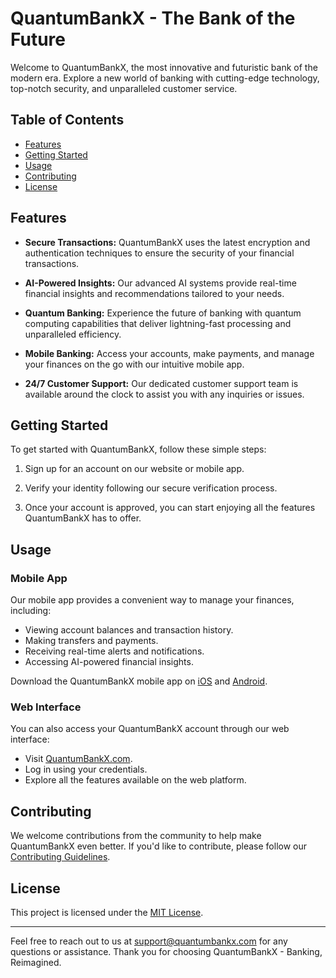 # QuantumBankX - The Bank of the Future

Welcome to QuantumBankX, the most innovative and futuristic bank of the modern era. Explore a new world of banking with cutting-edge technology, top-notch security, and unparalleled customer service.

## Table of Contents

- [Features](#features)
- [Getting Started](#getting-started)
- [Usage](#usage)
- [Contributing](#contributing)
- [License](#license)

## Features

- **Secure Transactions:** QuantumBankX uses the latest encryption and authentication techniques to ensure the security of your financial transactions.

- **AI-Powered Insights:** Our advanced AI systems provide real-time financial insights and recommendations tailored to your needs.

- **Quantum Banking:** Experience the future of banking with quantum computing capabilities that deliver lightning-fast processing and unparalleled efficiency.

- **Mobile Banking:** Access your accounts, make payments, and manage your finances on the go with our intuitive mobile app.

- **24/7 Customer Support:** Our dedicated customer support team is available around the clock to assist you with any inquiries or issues.

## Getting Started

To get started with QuantumBankX, follow these simple steps:

1. Sign up for an account on our website or mobile app.

2. Verify your identity following our secure verification process.

3. Once your account is approved, you can start enjoying all the features QuantumBankX has to offer.

## Usage

### Mobile App

Our mobile app provides a convenient way to manage your finances, including:

- Viewing account balances and transaction history.
- Making transfers and payments.
- Receiving real-time alerts and notifications.
- Accessing AI-powered financial insights.

Download the QuantumBankX mobile app on [iOS](https://example.com/ios-app-link) and [Android](https://example.com/android-app-link).

### Web Interface

You can also access your QuantumBankX account through our web interface:

- Visit [QuantumBankX.com](https://www.quantumbankx.com).
- Log in using your credentials.
- Explore all the features available on the web platform.

## Contributing

We welcome contributions from the community to help make QuantumBankX even better. If you'd like to contribute, please follow our [Contributing Guidelines](CONTRIBUTING.md).

## License

This project is licensed under the [MIT License](LICENSE.md).

---

Feel free to reach out to us at [support@quantumbankx.com](mailto:support@quantumbankx.com) for any questions or assistance. Thank you for choosing QuantumBankX - Banking, Reimagined.
